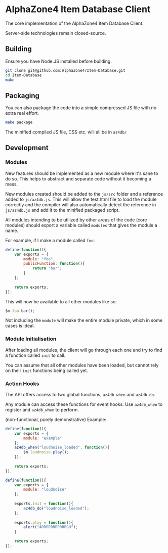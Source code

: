 AlphaZone4 Item Database Client
=========

The core implementation of the AlphaZone4 Item Database Client.

Server-side technologies remain closed-source.

Building
-

Ensure you have Node.JS installed before building.

```bash
git clone git@github.com:AlphaZone4/Item-Database.git
cd Item-Database
make
```

Packaging
-

You can also package the code into a simple compressed JS file with no extra real effort.

```bash
make package
```

The minified compiled JS file, CSS etc. will all be in `az4db/`

Development
-

### Modules

New features should be implemented as a new module where it's sane to do so. This helps to abstract and separate code without it becoming a mess.

New modules created should be added to the `js/src` folder and a reference added to `js/az4db.js`. This will allow the test.html file to load the module correctly and the compiler will also automatically detect the reference in `js/az4db.js` and add it to the minified packaged script.

All modules intending to be utilized by other areas of the code (core modules) should export a variable called `modules` that gives the module a name.

For example, if I make a module called `foo`:

```javascript
define(function(){
    var exports = {
        module: "foo",
        publicFunction: function(){
            return "bar";
        }
    };
    
    return exports;
});
```

This will now be available to all other modules like so:
```javascript
$m.foo.bar();
```

Not including the `module` will make the entire module private, which in some cases is ideal.

### Module Initialisation

After loading all modules, the client will go through each one and try to find a function called `init` to call.

You can assume that all other modules have been loaded, but cannot rely on their `init` functions being called yet.

### Action Hooks

The API offers access to two global functions, `az4db_when` and `az4db_do`.

Any module can access these functions for event hooks. Use `az4db_when` to register and `az4db_when` to perform.

(non-functional, purely demonstrative) Example:

```javascript
define(function(){
    var exports = {
        module: "example"
    };
    az4db_when("loudnoise_loaded", function(){
        $m.loudnoise.play();
    });
    
    return exports;
});

define(function(){
    var exports = {
        module: "loudnoise"
    };
    
    exports.init = function(){
        az4db_do("loudnoise_loaded");
    };
    
    exports.play = function(){
        alert("ARRRRRRRRRRRGH");
    }
    
    return exports;
});
```
